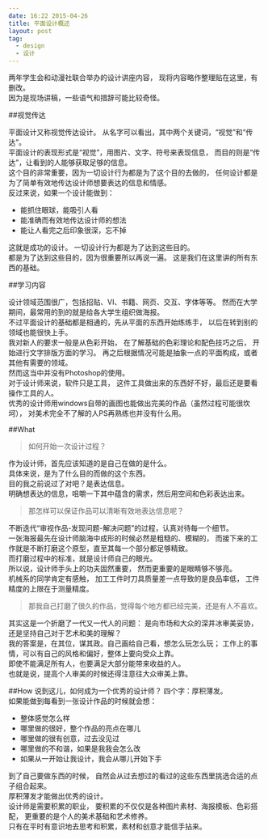 ```yaml
---
date: 16:22 2015-04-26
title: 平面设计概述
layout: post
tag:
  - design
  - 设计
---
```


两年学生会和动漫社联合举办的设计讲座内容，
现将内容略作整理贴在这里，有删改。  
因为是现场讲稿，一些语气和措辞可能比较奇怪。

##视觉传达

平面设计又称视觉传达设计。
从名字可以看出，其中两个关键词，“视觉”和“传达”。  
平面设计的表现形式是“视觉”，用图片、文字、符号来表现信息，
而目的则是“传达”，让看到的人能够获取足够的信息。  
这个目的非常重要，因为一切设计行为都是为了这个目的去做的，
任何设计都是为了简单有效地传达设计师想要表达的信息和情感。  
反过来说，如果一个设计能做到：

- 能抓住眼球，能吸引人看
- 能准确而有效地传达设计师的想法
- 能让人看完之后印象很深，忘不掉

这就是成功的设计。
一切设计行为都是为了达到这些目的。  
都是为了达到这些目的，因为很重要所以再说一遍。
这是我们在这里讲的所有东西的基础。  

##学习内容

设计领域范围很广，包括招贴、VI、书籍、网页、交互、字体等等。
然而在大学期间，最常用的到的就是给各大学生组织做海报。  
不过平面设计的基础都是相通的，先从平面的东西开始练练手，
以后在转到别的领域也能很快上手。   
我对新人的要求一般是从色彩开始，
在了解基础的色彩理论和配色技巧之后，
开始进行文字排版方面的学习。
再之后根据情况可能是抽象一点的平面构成，或者其他有需要的领域。  
然而这当中并没有Photoshop的使用。  
对于设计师来说，软件只是工具，
这件工具做出来的东西好不好，最后还是要看操作工具的人。  
优秀的设计师用windows自带的画图也能做出完美的作品（虽然过程可能很坎坷），
对美术完全不了解的人PS再熟练也并没有什么用。  

##What

>如何开始一次设计过程？  

作为设计师，首先应该知道的是自己在做的是什么。  
具体来说，是为了什么目的而做的这个东西。  
目的我之前说过了对吧？是表达信息。  
明确想表达的信息，咀嚼一下其中蕴含的需求，然后用空间和色彩表达出来。  

>那怎样可以保证作品可以清晰有效地表达信息呢？  

不断迭代“审视作品-发现问题-解决问题”的过程，认真对待每一个细节。  
一张海报最先在设计师脑海中成形的时候必然是粗糙的、模糊的，
而接下来的工作就是不断打磨这个原型，直至其每一个部分都足够精致。  
而打磨过程中的标准，就是设计师自己的眼光。  
所以说，设计师手头上的功夫固然重要，
然而更重要的是眼睛够不够亮。  
机械系的同学肯定有感触，
加工工件时刀具质量差一点导致的是良品率低，
工件精度的上限在于测量精度。

>那我自己打磨了很久的作品，觉得每个地方都已经完美，还是有人不喜欢。

其实这是一个折磨了一代又一代人的问题：
是向市场和大众的深井冰审美妥协，还是坚持自己对于艺术和美的理解？  
我的答案是，在其位，谋其政。自己画给自己看，想怎么玩怎么玩；
工作上的事情，可以有自己的风格和偏好，整体上要向受众上靠。  
即使不能满足所有人，也要满足大部分能带来收益的人。  
也就是说，提高个人审美的时候还得注意往大众审美上靠。

##How 
说到这儿，如何成为一个优秀的设计师？
四个字：厚积薄发。  
如果能做到每看到一张设计作品的时候就会想：

- 整体感觉怎么样
- 哪里做的很好，整个作品的亮点在哪儿
- 哪里做的很有创意，过去没见过
- 哪里做的不和谐，如果是我我会怎么改
- 如果从一开始让我设计，我会从哪儿开始下手

到了自己要做东西的时候，
自然会从过去想过的看过的这些东西里挑选合适的点子组合起来。  
厚积薄发才能做出优秀的设计。  
设计师是需要积累的职业，
要积累的不仅仅是各种图片素材、海报模板、色彩搭配，
更重要的是个人的美术基础和艺术修养。  
只有在平时有意识地去思考和积累，素材和创意才能信手拈来。


